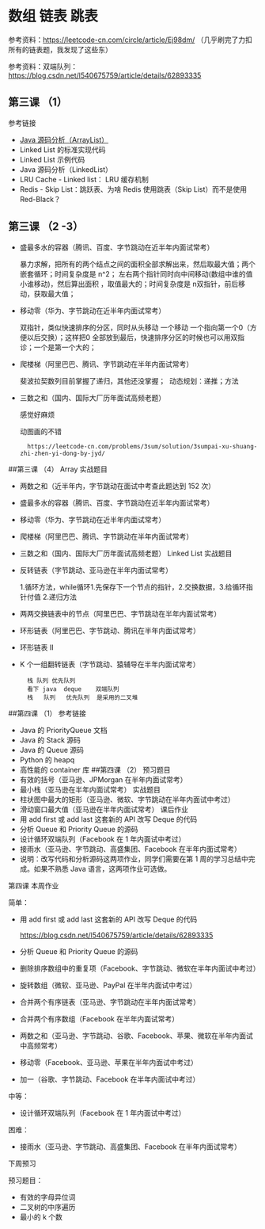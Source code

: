 
# 数组 链表 跳表
参考资料：https://leetcode-cn.com/circle/article/Ej98dm/  （几乎刷完了力扣所有的链表题，我发现了这些东）

参考资料：双端队列：https://blog.csdn.net/l540675759/article/details/62893335

## 第三课 （1）
参考链接

+ [Java 源码分析（ArrayList）](http://developer.classpath.org/doc/java/util/ArrayList-source.html)
+ Linked List 的标准实现代码
+ Linked List 示例代码
+ Java 源码分析（LinkedList）
+ LRU Cache - Linked list： LRU 缓存机制
+ Redis - Skip List：跳跃表、为啥 Redis 使用跳表（Skip List）而不是使用 Red-Black？
## 第三课 （2 -3）
+ 盛最多水的容器（腾讯、百度、字节跳动在近半年内面试常考）
    
    暴力求解，把所有的两个结点之间的面积全部求解出来，然后取最大值；两个嵌套循环；时间复杂度是 n^2；
左右两个指针同时向中间移动(数组中谁的值小谁移动)，然后算出面积 ，取值最大的；时间复杂度是 n双指针，前后移动，获取最大值；
+ 移动零（华为、字节跳动在近半年内面试常考）
    
    双指针，类似快速排序的分区，同时从头移动 一个移动 一个指向第一个0（方便以后交换）；这样把0 全部放到最后，快速排序分区的时候也可以用双指诊；一个是第一个大的；
+ 爬楼梯（阿里巴巴、腾讯、字节跳动在半年内面试常考）

    斐波拉契数列目前掌握了递归，其他还没掌握；  动态规划：递推；方法
+ 三数之和（国内、国际大厂历年面试高频老题）  
  
    感觉好麻烦
    
    动图画的不错
  
        https://leetcode-cn.com/problems/3sum/solution/3sumpai-xu-shuang-zhi-zhen-yi-dong-by-jyd/

##第三课 （4）
Array 实战题目
+ 两数之和（近半年内，字节跳动在面试中考查此题达到 152 次）
+ 盛最多水的容器（腾讯、百度、字节跳动在近半年内面试常考）
+ 移动零（华为、字节跳动在近半年内面试常考）
+ 爬楼梯（阿里巴巴、腾讯、字节跳动在半年内面试常考）
+ 三数之和（国内、国际大厂历年面试高频老题）
Linked List 实战题目
+ 反转链表（字节跳动、亚马逊在半年内面试常考）
        
    1.循环方法，while循环1.先保存下一个节点的指针，2.交换数据，3.给循环指针付值
2.递归方法
+ 两两交换链表中的节点（阿里巴巴、字节跳动在半年内面试常考）
+ 环形链表（阿里巴巴、字节跳动、腾讯在半年内面试常考）
+ 环形链表 II
+ K 个一组翻转链表（字节跳动、猿辅导在半年内面试常考）



        栈 队列 优先队列
        看下 java  deque    双端队列
        栈   队列   优先队列  是采用的二叉堆

##第四课 （1）
参考链接
+ Java 的 PriorityQueue 文档
+ Java 的 Stack 源码
+ Java 的 Queue 源码
+ Python 的 heapq
+ 高性能的 container 库
##第四课 （2）
预习题目
+ 有效的括号（亚马逊、JPMorgan 在半年内面试常考）
+ 最小栈（亚马逊在半年内面试常考）
实战题目
+ 柱状图中最大的矩形（亚马逊、微软、字节跳动在半年内面试中考过）
+ 滑动窗口最大值（亚马逊在半年内面试常考）
课后作业
+ 用 add first 或 add last 这套新的 API 改写 Deque 的代码
+ 分析 Queue 和 Priority Queue 的源码
+ 设计循环双端队列（Facebook 在 1 年内面试中考过）
+ 接雨水（亚马逊、字节跳动、高盛集团、Facebook 在半年内面试常考）
+ 说明：改写代码和分析源码这两项作业，同学们需要在第 1 周的学习总结中完成。如果不熟悉 Java 语言，这两项作业可选做。

第四课
本周作业


简单：
+ 用 add first 或 add last 这套新的 API 改写 Deque 的代码

    https://blog.csdn.net/l540675759/article/details/62893335
+ 分析 Queue 和 Priority Queue 的源码
+ 删除排序数组中的重复项（Facebook、字节跳动、微软在半年内面试中考过）
+ 旋转数组（微软、亚马逊、PayPal 在半年内面试中考过）
+ 合并两个有序链表（亚马逊、字节跳动在半年内面试常考）
+ 合并两个有序数组（Facebook 在半年内面试常考）
+ 两数之和（亚马逊、字节跳动、谷歌、Facebook、苹果、微软在半年内面试中高频常考）
+ 移动零（Facebook、亚马逊、苹果在半年内面试中考过）
+ 加一（谷歌、字节跳动、Facebook 在半年内面试中考过）

中等：
+ 设计循环双端队列（Facebook 在 1 年内面试中考过）

困难：
+ 接雨水（亚马逊、字节跳动、高盛集团、Facebook 在半年内面试常考）

下周预习

预习题目：
+ 有效的字母异位词
+ 二叉树的中序遍历
+ 最小的 k 个数

